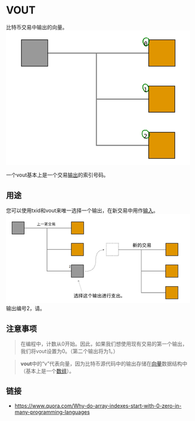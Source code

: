# VOUT
比特币交易中输出的向量。
![VOUT-1.png](img/VOUT-1.png)

一个vout基本上是一个交易[输出](../../Transaction/Transaction%20Data/output/output.md)的索引号码。

## 用途

您可以使用txid和vout来唯一选择一个输出，在新交易中用作[输入](../../Transaction/Transaction%20Data/Input/input.md)。
![VOUT-2.png](img/VOUT-2%20(1).png)
输出编号2，请。

## 注意事项
>在编程中，计数从0开始。因此，如果我们想使用现有交易的第一个输出，我们将vout设置为0。（第二个输出将为1。）

>**vout**中的“v”代表向量，因为比特币源代码中的输出存储在[向量](http://www.cplusplus.com/reference/vector/vector/)数据结构中（基本上是一个[数组](https://www.go4expert.com/articles/array-vector-stack-data-structures-t27921/)）。

## 链接

* https://www.quora.com/Why-do-array-indexes-start-with-0-zero-in-many-programming-languages
